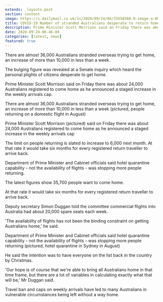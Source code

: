 ```yaml
---
extends: _layouts.post
section: content
image: https://i.dailymail.co.uk/1s/2020/09/24/06/33558568-0-image-a-80_1600925771026.jpg 
title: COVID-19 Number of stranded Australians desperate to return home nears 36,000 
description: Prime Minister Scott Morrison said on Friday there was about 24,000 Australians registered to come home as he announced a staged increase in the weekly arrivals cap. 
date: 2020-09-24-06-46-04 
categories: [latest, news] 
featured: true 
--- 
```

There are almost 36,000 Australians stranded overseas trying to get home, an increase of more than 10,000 in less than a week.

The bulging figure was revealed at a Senate inquiry which heard the personal plights of citizens desperate to get home.

Prime Minister Scott Morrison said on Friday there was about 24,000 Australians registered to come home as he announced a staged increase in the weekly arrivals cap.

There are almost 36,000 Australians stranded overseas trying to get home, an increase of more than 10,000 in less than a week (pictured, people returning on a domestic flight in August)

Prime Minister Scott Morrison (pictured) said on Friday there was about 24,000 Australians registered to come home as he announced a staged increase in the weekly arrivals cap

The limit on people returning is slated to increase to 6,000 next month. At that rate it would take six months for every registered return traveller to arrive back.

Department of Prime Minister and Cabinet officials said hotel quarantine capability - not the availability of flights - was stopping more people returning.

The latest figures show 35,700 people want to come home.

At that rate it would take six months for every registered return traveller to arrive back. 

Deputy secretary Simon Duggan told the committee commercial flights into Australia had about 20,000 spare seats each week.

'The availability of flights has not been the binding constraint on getting Australians home,' he said.

Department of Prime Minister and Cabinet officials said hotel quarantine capability - not the availability of flights - was stopping more people returning (pictured, hotel quarantine in Sydney in August)

He said the intention was to have everyone on the list back in the country by Christmas.

'Our hope is of course that we're able to bring all Australians home in that time frame, but there are a lot of variables in calculating exactly what that will be,' Mr Duggan said.

Travel ban and caps on weekly arrivals have led to many Australians in vulnerable circumstances being left without a way home.

